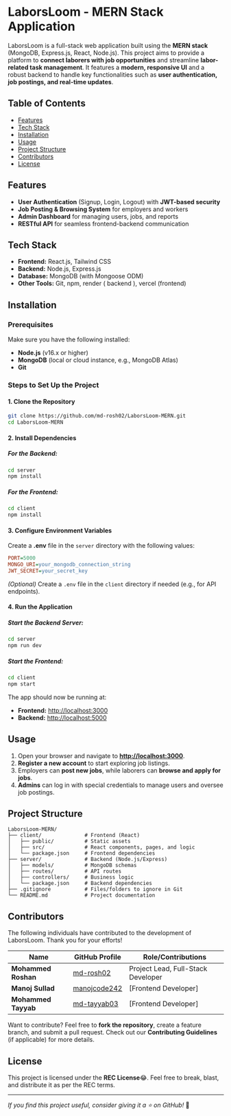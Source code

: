 # LaborsLoom - MERN Stack Application

LaborsLoom is a full-stack web application built using the **MERN stack** (MongoDB, Express.js, React, Node.js). This project aims to provide a platform to **connect laborers with job opportunities** and streamline **labor-related task management**. It features a **modern, responsive UI** and a robust backend to handle key functionalities such as **user authentication, job postings, and real-time updates**.

## Table of Contents
- [Features](#features)
- [Tech Stack](#tech-stack)
- [Installation](#installation)
- [Usage](#usage)
- [Project Structure](#project-structure)
- [Contributors](#contributors)
- [License](#license)

## Features
- **User Authentication** (Signup, Login, Logout) with **JWT-based security**
- **Job Posting & Browsing System** for employers and workers
- **Admin Dashboard** for managing users, jobs, and reports
- **RESTful API** for seamless frontend-backend communication

## Tech Stack
- **Frontend:** React.js, Tailwind CSS
- **Backend:** Node.js, Express.js
- **Database:** MongoDB (with Mongoose ODM)
- **Other Tools:** Git, npm, render ( backend ), vercel (frontend)

## Installation

### Prerequisites
Make sure you have the following installed:
- **Node.js** (v16.x or higher)
- **MongoDB** (local or cloud instance, e.g., MongoDB Atlas)
- **Git**

### Steps to Set Up the Project
#### 1. Clone the Repository
```bash
git clone https://github.com/md-rosh02/LaborsLoom-MERN.git
cd LaborsLoom-MERN
```
#### 2. Install Dependencies
##### For the Backend:
```bash
cd server
npm install
```
##### For the Frontend:
```bash
cd client
npm install
```
#### 3. Configure Environment Variables
Create a **.env** file in the `server` directory with the following values:
```ini
PORT=5000
MONGO_URI=your_mongodb_connection_string
JWT_SECRET=your_secret_key
```
*(Optional)* Create a `.env` file in the `client` directory if needed (e.g., for API endpoints).

#### 4. Run the Application
##### Start the Backend Server:
```bash
cd server
npm run dev
```
##### Start the Frontend:
```bash
cd client
npm start
```
The app should now be running at:
- **Frontend:** [http://localhost:3000](http://localhost:3000)
- **Backend:** [http://localhost:5000](http://localhost:5000)

## Usage
1. Open your browser and navigate to **[http://localhost:3000](http://localhost:3000)**.
2. **Register a new account** to start exploring job listings.
3. Employers can **post new jobs**, while laborers can **browse and apply for jobs**.
4. **Admins** can log in with special credentials to manage users and oversee job postings.

## Project Structure
```
LaborsLoom-MERN/
├── client/              # Frontend (React)
│   ├── public/          # Static assets
│   ├── src/             # React components, pages, and logic
│   └── package.json     # Frontend dependencies
├── server/              # Backend (Node.js/Express)
│   ├── models/          # MongoDB schemas
│   ├── routes/          # API routes
│   ├── controllers/     # Business logic
│   └── package.json     # Backend dependencies
├── .gitignore           # Files/folders to ignore in Git
└── README.md            # Project documentation
```

## Contributors
The following individuals have contributed to the development of LaborsLoom. Thank you for your efforts!

| Name | GitHub Profile | Role/Contributions |
|------|--------------|-------------------|
| **Mohammed Roshan** | [md-rosh02](https://github.com/md-rosh02) | Project Lead, Full-Stack Developer |
| **Manoj Sullad** | [manojcode242](https://github.com/manojcode242) | [Frontend Developer] |
| **Mohammed Tayyab** | [md-tayyab03](https://github.com/md-tayyab03) | [Frontend Developer] |

Want to contribute? Feel free to **fork the repository**, create a feature branch, and submit a pull request. Check out our **Contributing Guidelines** (if applicable) for more details.

## License
This project is licensed under the **REC License**😂. Feel free to break, blast, and distribute it as per the REC terms.

---
_If you find this project useful, consider giving it a ⭐ on GitHub!_ 🚀


